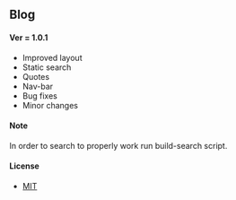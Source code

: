 ## Blog


#### Ver = 1.0.1
- Improved layout
- Static search
- Quotes
- Nav-bar
- Bug fixes
- Minor changes

#### Note
In order to search to properly work run build-search script.

#### License 
- [MIT]( LICENSE )
